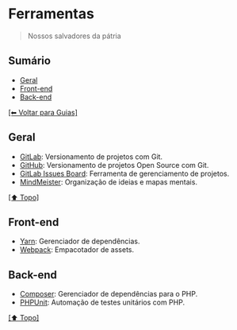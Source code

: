 # Ferramentas

> Nossos salvadores da pátria

## Sumário

- [Geral](#geral)
- [Front-end](#front-end)
- [Back-end](#back-end)

[[⬅ Voltar para Guias]](../)

## Geral

- [GitLab](bitbucket.com): Versionamento de projetos com Git.
- [GitHub](https://github.com): Versionamento de projetos Open Source com Git.
- [GitLab Issues Board](https://gitlab.com/): Ferramenta de gerenciamento de projetos.
- [MindMeister](https://mindmeister.com): Organização de ideias e mapas mentais.

[[⬆ Topo]](#sum%C3%A1rio)

## Front-end

- [Yarn](https://yarnpkg.com): Gerenciador de dependências.
- [Webpack](https://webpack.js.org): Empacotador de assets.

## Back-end

- [Composer](https://getcomposer.org): Gerenciador de dependências para o PHP.
- [PHPUnit](https://phpunit.de): Automação de testes unitários com PHP.

[[⬆ Topo]](#sum%C3%A1rio)

